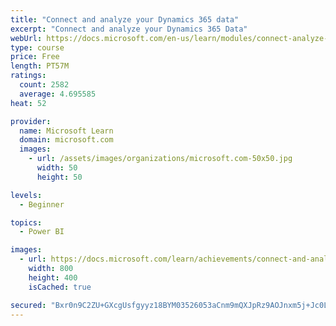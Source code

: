 ```yaml
---
title: "Connect and analyze your Dynamics 365 data​"
excerpt: "Connect and analyze your Dynamics 365 Data​"
webUrl: https://docs.microsoft.com/en-us/learn/modules/connect-analyze-dynamics-365-data/
type: course
price: Free
length: PT57M
ratings:
  count: 2582
  average: 4.695585
heat: 52

provider:
  name: Microsoft Learn
  domain: microsoft.com
  images:
    - url: /assets/images/organizations/microsoft.com-50x50.jpg
      width: 50
      height: 50

levels:
  - Beginner

topics:
  - Power BI

images:
  - url: https://docs.microsoft.com/learn/achievements/connect-and-analyze-your-microsoft-dynamics-365-data-social.png
    width: 800
    height: 400
    isCached: true

secured: "Bxr0n9C2ZU+GXcgUsfgyyz18BYM03526053aCnm9mQXJpRz9AOJnxm5j+Jc0L/nDsqiEXBo/aG7+GdBhi7VCcZPiDL+Vwr4suxmBmbLrvS7wa5jOvPFZ9ZImhWbbDyGN9kaB1H3AEYweDXAnEpWoc0GK7h/9F7QT6YybhDYtvu9+OLChpQx48xY0Dz9Uk/q3tS0+v+zwwlBxWjWKRiYzs0ksM0RT2rCoMkP2KJI+t9B2Qqqo6UU04zw6zwBcAr8R3cCIJduoUvvpBAu5lbRhdRS02e8zLwcL9qbNMJkQdzlyLHVYNlqPbZZktsweP21BcMgkNViUfJ7G5fZGZuowd1rS2T4eMbZJPncSDqA1Xzmux+B2iU1G5QnyyQia6p89+IPYqPjQQkYdsQYwb1D/+adPjObZIaEtGFfl9b35aMw=;XfhEFcTeRPBBWDIsXFhyTQ=="
---
```


